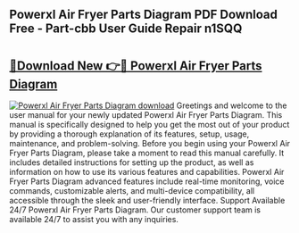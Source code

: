 ## Powerxl Air Fryer Parts Diagram PDF Download Free - Part-cbb User Guide Repair n1SQQ

# <h2><a href="http://dfr2e7.blite.top/?on=Powerxl+Air+Fryer+Parts+Diagram">🔗Download New 👉🔴 Powerxl Air Fryer Parts Diagram</a></h2>

[![Powerxl Air Fryer Parts Diagram download](https://i.imgur.com/lujVjoI.png)](http://dfr2e7.blite.top/?on=Powerxl+Air+Fryer+Parts+Diagram)
Greetings and welcome to the user manual for your newly updated Powerxl Air Fryer Parts Diagram. This manual is specifically designed to help you get the most out of your product by providing a thorough explanation of its features, setup, usage, maintenance, and problem-solving. Before you begin using your Powerxl Air Fryer Parts Diagram, please take a moment to read this manual carefully. It includes detailed instructions for setting up the product, as well as information on how to use its various features and capabilities. Powerxl Air Fryer Parts Diagram advanced features include real-time monitoring, voice commands, customizable alerts, and multi-device compatibility, all accessible through the sleek and user-friendly interface. Support Available 24/7 Powerxl Air Fryer Parts Diagram. Our customer support team is available 24/7 to assist you with any inquiries.
